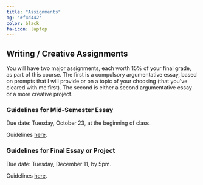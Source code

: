 ```yaml
---
title: "Assignments"
bg: '#f4d442'
color: black
fa-icon: laptop
---
```


## Writing / Creative Assignments

You will have two major assignments, each worth 15% of your final grade, as part of this course. The first is a compulsory argumentative essay, based on prompts that I will provide or on a topic of your choosing (that you've cleared with me first). The second is either a second argumentative essay or a more creative project.

### Guidelines for Mid-Semester Essay

Due date: Tuesday, October 23, at the beginning of class.

Guidelines [here](https://dlibatique.github.io/CLAS102/files/paper_1.pdf).

### Guidelines for Final Essay or Project

Due date: Tuesday, December 11, by 5pm.

Guidelines [here](https://dlibatique.github.io/CLAS102/files/final_project.pdf).
